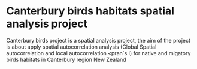 # Canterbury birds habitats spatial analysis project
Canterbury birds project is a spatial analysis project, the aim of the project is about apply spatial autocorrelation analysis (Global Spatial autocorrelation and local autocorrelation <pran`s I) for native and migatory birds habitats in Canterbury region New Zealand
